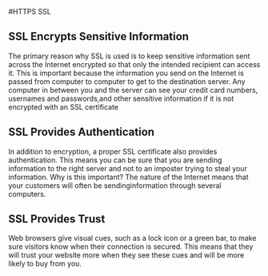 #HTTPS SSL

## SSL Encrypts Sensitive Information
The primary reason why SSL is used is to keep sensitive information sent across the Internet encrypted so that only the intended recipient can access it. 
This is important because the information you send on the Internet is passed from computer to computer to get to the destination server. Any computer in between you and the server can see your credit card numbers, usernames and passwords,and other sensitive information if it is not encrypted with an SSL certificate

## SSL Provides Authentication
In addition to encryption, a proper SSL certificate also provides authentication. This means you can be sure that you are sending information to the right server and not to an imposter trying to steal your information. Why is this important? The nature of the Internet means that your customers will often be sendinginformation through several computers.

## SSL Provides Trust
Web browsers give visual cues, such as a lock icon or a green bar, to make sure visitors know when their connection is secured. This means that they will trust your website more when they see these cues and will be more likely to buy from you. 
